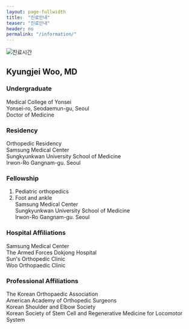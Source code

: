 ```yaml
---
layout: page-fullwidth
title:  "진료안내"
teaser: "진료안내"
header: no
permalink: "/information/"
---
```


<!--more-->
<div class="row">
  <div class="small-11 small-centered columns">
  <img src="{{ site.urlimg }}profile1.png" alt="진료시간">
  
  </div>
</div>

## Kyungjei Woo, MD
### Undergraduate
Medical College of Yonsei   
Yonsei-ro, Seodaemun-gu, Seoul   
Doctor of Medicine   

### Residency
Orthopedic Residency   
Samsung Medical Center   
Sungkyunkwan University School of Medicine   
Irwon-Ro Gangnam-gu. Seoul   

### Fellowship
1. Pediatric orthopedics
2. Foot and ankle   
Samsung Medical Center   
Sungkyunkwan University School of Medicine   
Irwon-Ro Gangnam-gu. Seoul   

### Hospital Affiliations
Samsung Medical Center   
The Armed Forces Dokjong Hospital   
Sun's Orthopedic Clinic   
Woo Orthopaedic Clinic   

### Professional Affiliations
The Korean Orthopaedic Association   
American Academy of Orthopedic Surgeons   
Korean Shoulder and Elbow Society   
Korean Society of Stem Cell and Regenerative Medicine for Locomotor System   

